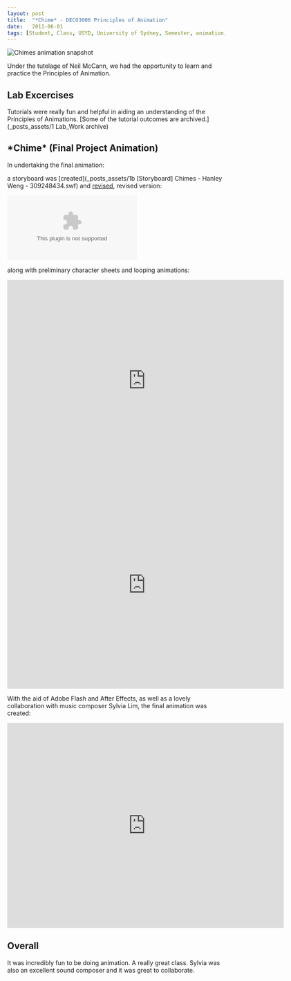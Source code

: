 ```yaml
---
layout: post
title:  "*Chime* - DECO3006 Principles of Animation"
date:   2011-06-01
tags: [Student, Class, USYD, University of Sydney, Semester, animation, character sheet, loops]
---
```


![Chimes animation snapshot](_posts_assets/cover.png)

Under the tutelage of Neil McCann, we had the opportunity to learn and practice the Principles of Animation. 

## Lab Excercises

Tutorials were really fun and helpful in aiding an understanding of the Principles of Animations. [Some of the tutorial outcomes are archived.](_posts_assets/1 Lab_Work archive)

## \*Chime\* (Final Project Animation)

In undertaking the final animation:

a storyboard was [created](_posts_assets/1b [Storyboard] Chimes - Hanley Weng - 309248434.swf) and [revised](_posts_assets/storyboard5.swf), revised version:

<object>
	<embed src="_posts_assets/storyboard5.swf">
</object>

along with preliminary character sheets and looping animations:

<iframe src="https://player.vimeo.com/video/10625967" width="640" height="465" frameborder="0" webkitallowfullscreen mozallowfullscreen allowfullscreen></iframe>

<iframe src="https://player.vimeo.com/video/10624178" width="640" height="480" frameborder="0" webkitallowfullscreen mozallowfullscreen allowfullscreen></iframe>
	
With the aid of Adobe Flash and After Effects, as well as a lovely collaboration with music composer Sylvia Lim, the final animation was created:

<iframe src="https://player.vimeo.com/video/12665333" width="640" height="474" frameborder="0" webkitallowfullscreen mozallowfullscreen allowfullscreen></iframe>

## Overall

It was incredibly fun to be doing animation. A really great class. Sylvia was also an excellent sound composer and it was great to collaborate.
